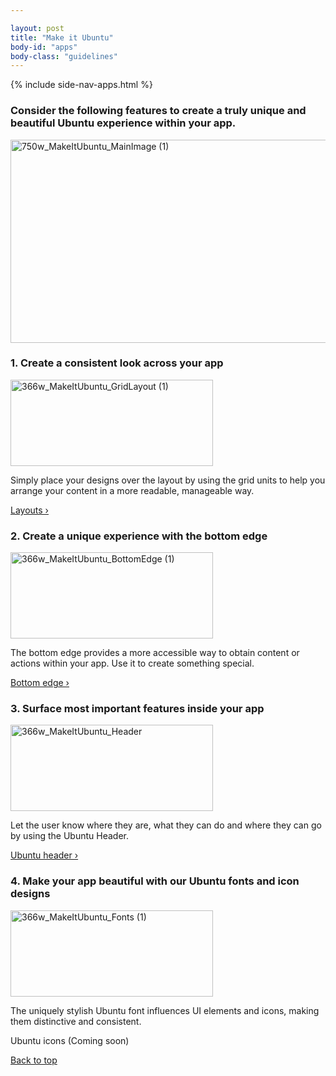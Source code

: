 ```yaml
---

layout: post
title: "Make it Ubuntu"
body-id: "apps"
body-class: "guidelines"
---
```


{% include side-nav-apps.html %}

<div id="loop-guidelines" class="ten-col last-col">
<section class="row no-padding-top no-padding-right no-padding-left">
<div class="ten-col">
<h3 class="ten-col">Consider the following features to create a truly unique and beautiful Ubuntu experience within your app.</h3>
<p><img src="https://assets.ubuntu.com/v1/28c489b6-750w_MakeItUbuntu_MainImage-1.png" alt="750w_MakeItUbuntu_MainImage (1)" width="750" height="325" /></p>
</div>
<div class="ten-col">
<div class="five-col">
<h3>1. Create a consistent look across your app</h3>
<div class="image-container"><img src="https://assets.ubuntu.com/v1/59bff016-366w_MakeItUbuntu_GridLayout-1.png" alt="366w_MakeItUbuntu_GridLayout (1)" width="324" height="138" /></div>
<p>Simply place your designs over the layout by using the grid units to help you arrange your content in a more readable, manageable way.</p>
<p><a href="/apps/patterns/layouts">Layouts&nbsp;&rsaquo;</a></p>
</div>
<div class="five-col last-col">
<h3>2. Create a unique experience with the bottom edge</h3>
<div class="image-container"><img src="https://assets.ubuntu.com/v1/6812ab69-366w_MakeItUbuntu_BottomEdge-1.png" alt="366w_MakeItUbuntu_BottomEdge (1)" width="324" height="138" /></div>
<p>The bottom edge provides a more accessible way to obtain content or actions within your app. Use it to create something special.</p>
<p><a href="/apps/building-blocks/bottom-edge">Bottom edge&nbsp;&rsaquo;</a></p>
</div>
</div>
<div class="five-col">
<h3>3. Surface most important features inside your app</h3>
<div class="image-container"><img src="https://assets.ubuntu.com/v1/62b6f9e0-366w_MakeItUbuntu_Header.png" alt="366w_MakeItUbuntu_Header" width="324" height="138" /></div>
<p>Let the user know where they are, what they can do and where they can go by using the Ubuntu Header.</p>
<p><a href="/apps/building-blocks/header">Ubuntu header&nbsp;&rsaquo;</a></p>
</div>
<div class="five-col last-col">
<h3>4. Make your app beautiful with our Ubuntu fonts and icon designs</h3>
<div class="image-container"><img src="https://assets.ubuntu.com/v1/caa4932f-366w_MakeItUbuntu_Fonts-1.png" alt="366w_MakeItUbuntu_Fonts (1)" width="324" height="138" /></div>
<p>The uniquely stylish Ubuntu font influences UI elements and icons, making them distinctive and consistent.</p>
<p>Ubuntu icons (Coming soon)</p>
</div>
</section>
<section class="row no-padding-right no-padding-left no-border">
<div class="link-top not-for-small"><a href="#">Back to top</a></div>
</section>
</div>


</div>


